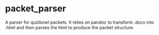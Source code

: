 # packet_parser
A parser for quizbowl packets. It relies on pandoc to transform .docx into .html and then parses the html to produce the packet structure.
